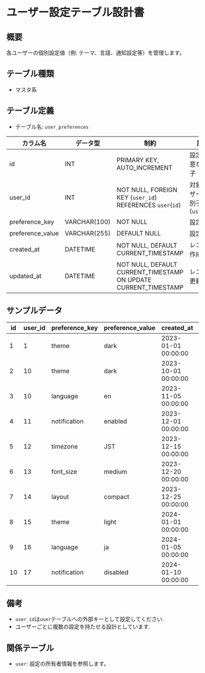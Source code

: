 # ユーザー設定テーブル設計書

## 概要
各ユーザーの個別設定値（例: テーマ、言語、通知設定等）を管理します。

## テーブル種類
- マスタ系

## テーブル定義
- テーブル名: `user_preferences`

| カラム名     | データ型     | 制約                              | 説明                           |
|--------------|--------------|-----------------------------------|--------------------------------|
| id           | INT          | PRIMARY KEY, AUTO_INCREMENT       | 設定の一意な識別子             |
| user_id      | INT          | NOT NULL, FOREIGN KEY (`user_id`) REFERENCES `user`(`id`) | 対象ユーザーの識別子 (`user.id`) |
| preference_key   | VARCHAR(100)  | NOT NULL                        | 設定キー                       |
| preference_value | VARCHAR(255)  | DEFAULT NULL                    | 設定値                         |
| created_at   | DATETIME     | NOT NULL, DEFAULT CURRENT_TIMESTAMP | レコード作成日時             |
| updated_at   | DATETIME     | NOT NULL, DEFAULT CURRENT_TIMESTAMP ON UPDATE CURRENT_TIMESTAMP | レコード更新日時 |

## サンプルデータ

| id | user_id | preference_key | preference_value | created_at           | updated_at           |
|----|---------|----------------|------------------|----------------------|----------------------|
| 1  | 1       | theme          | dark             | 2023-01-01 00:00:00  | 2023-01-01 00:00:00  |
| 2  | 10      | theme          | dark             | 2023-10-01 00:00:00  | 2023-10-01 00:00:00  |
| 3  | 10      | language       | en               | 2023-11-05 00:00:00  | 2023-11-05 00:00:00  |
| 4  | 11      | notification   | enabled          | 2023-12-01 00:00:00  | 2023-12-01 00:00:00  |
| 5  | 12      | timezone       | JST              | 2023-12-15 00:00:00  | 2023-12-15 00:00:00  |
| 6  | 13      | font_size      | medium           | 2023-12-20 00:00:00  | 2023-12-20 00:00:00  |
| 7  | 14      | layout         | compact          | 2023-12-25 00:00:00  | 2023-12-25 00:00:00  |
| 8  | 15      | theme          | light            | 2024-01-01 00:00:00  | 2024-01-01 00:00:00  |
| 9  | 16      | language       | ja               | 2024-01-05 00:00:00  | 2024-01-05 00:00:00  |
| 10 | 17      | notification   | disabled         | 2024-01-10 00:00:00  | 2024-01-10 00:00:00  |

## 備考
- `user_id`は`user`テーブルへの外部キーとして設定してください.
- ユーザーごとに複数の設定を持たせる設計としています.

## 関係テーブル
- `user`: 設定の所有者情報を参照します。

